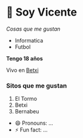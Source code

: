 # 👋 Soy Vicente
*Cosas que me gustan*
* Informatica 
* Futbol
  
**Tengo 18 años**

Vivo en [Betxi](https://www.google.com/search?q=betxi&oq=betxi&gs_lcrp=EgZjaHJvbWUyBggAEEUYOTINCAEQLhiDARixAxiABDIGCAIQRRhAMggIAxBFGCcYOzIHCAQQABiABDIHCAUQABiABDINCAYQLhivARjHARiABDIHCAcQABiABNIBCDYwNzlqMGo3qAIAsAIA&client=ubuntu-chr&sourceid=chrome&ie=UTF-8)
### Sitos que me gustan
1. El Tormo
2. Betxi
3. Bernabeu
   
- 😄 Pronouns: ...
- ⚡ Fun fact: ...

<!---
VicenteR14/VicenteR14 is a ✨ special ✨ repository because its `README.md` (this file) appears on your GitHub profile.
You can click the Preview link to take a look at your changes.
--->

